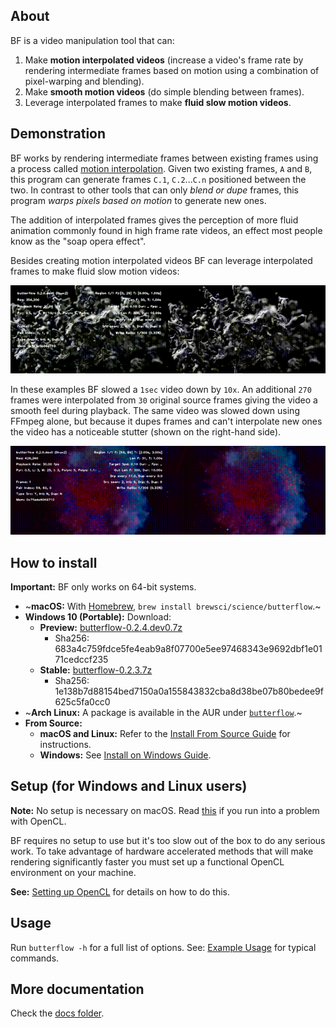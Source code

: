 ## About
BF is a video manipulation tool that can:

1. Make **motion interpolated videos** (increase a video's frame rate by rendering intermediate frames based on motion using a combination of pixel-warping and blending).
2. Make **smooth motion videos** (do simple blending between frames).
3. Leverage interpolated frames to make **fluid slow motion videos**.

## Demonstration
BF works by rendering intermediate frames between existing frames using a process called [motion interpolation](http://en.wikipedia.org/wiki/Motion_interpolation). Given two existing frames, `A` and `B`, this program can generate frames `C.1`, `C.2`...`C.n` positioned between the two. In contrast to other tools that can only *blend or dupe* frames, this program *warps pixels based on motion* to generate new ones.

The addition of interpolated frames gives the perception of more fluid animation commonly found in high frame rate videos, an effect most people know as the "soap opera effect".

Besides creating motion interpolated videos BF can leverage interpolated frames to make fluid slow motion videos:

![](docs/1.gif)

In these examples BF slowed a `1sec` video down by `10x`. An additional `270` frames were interpolated from `30` original source frames giving the video a smooth feel during playback. The same video was slowed down using FFmpeg alone, but because it dupes frames and can't interpolate new ones the video has a noticeable stutter (shown on the right-hand side).

![](docs/2.gif)

## How to install
**Important:** BF only works on 64-bit systems.

* ~**macOS:** With [Homebrew](http://brew.sh/), `brew install brewsci/science/butterflow`.~
* **Windows 10 (Portable):** Download:
  * **Preview:** [butterflow-0.2.4.dev0.7z](https://github.com/dthpham/butterflow/releases/tag/v0.2.3)
    * Sha256: 683a4c759fdce5fe4eab9a8f07700e5ee97468343e9692dbf1e0171cedccf235
  * **Stable:** [butterflow-0.2.3.7z](https://github.com/dthpham/butterflow/releases/tag/v0.2.3)
    * Sha256: 1e138b7d88154bed7150a0a155843832cba8d38be07b80bedee9f625c5fa0cc0
* ~**Arch Linux:** A package is available in the AUR under [`butterflow`](https://aur.archlinux.org/packages/butterflow/).~
* **From Source:**
  * **macOS and Linux:** Refer to the [Install From Source Guide](https://github.com/dthpham/butterflow/blob/master/docs/Install-From-Source-Guide.md) for instructions.
  * **Windows:** See [Install on Windows Guide](https://github.com/dthpham/butterflow/blob/master/docs/Install-On-Windows-Guide.md).

## Setup (for Windows and Linux users)
**Note:** No setup is necessary on macOS. Read [this](https://github.com/dthpham/butterflow/blob/master/docs/Setting-Up-OpenCL.md#macos-mavericks-and-newer) if you run into a problem with OpenCL.

BF requires no setup to use but it's too slow out of the box to do any serious work. To take advantage of hardware accelerated methods that will make rendering significantly faster you must set up a functional OpenCL environment on your machine.

**See:** [Setting up OpenCL](https://github.com/dthpham/butterflow/blob/master/docs/Setting-Up-OpenCL.md) for details on how to do this.

## Usage
Run `butterflow -h` for a full list of options. See: [Example Usage](https://github.com/dthpham/butterflow/blob/master/docs/Example-Usage.md) for typical commands.

## More documentation
Check the [docs folder](https://github.com/dthpham/butterflow/tree/master/docs).
